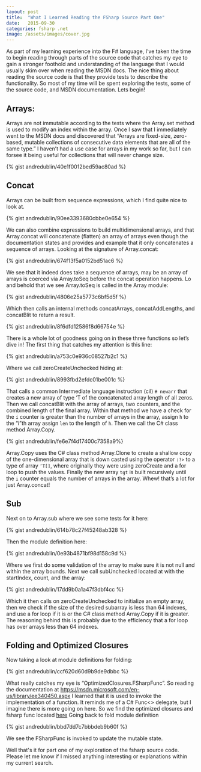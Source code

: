 ```yaml
---
layout: post
title:  "What I Learned Reading the FSharp Source Part One"
date:   2015-09-30
categories: fsharp .net
image: /assets/images/cover.jpg
---
```

As part of my learning experience into the F# language, I’ve taken the time to begin reading through parts of the source code that catches my eye to gain a stronger foothold and understanding of the language that I would usually skim over when reading the MSDN docs.  The nice thing about reading the source code is that they provide tests to describe the functionality.  So most of my time will be spent exploring the tests, some of the source code, and MSDN documentation. Lets begin!

## Arrays:
Arrays are not immutable according to the tests where the Array.set method is used to modify an index within the array.  Once I saw that I immediately went to the MSDN docs and discovered that “Arrays are fixed-size, zero-based, mutable collections of consecutive data elements that are all of the same type.”  I haven’t had a use case for arrays in my work so far, but I can forsee it being useful for collections that will never change size.

{% gist andredublin/40e1f0012bed59ac80ad %} 

## Concat
Arrays can be built from sequence expressions, which I find quite nice to look at. 

{% gist andredublin/90ee3393680cbbe0e654 %} 

We can also combine expressions to build multidimensional arrays, and that Array.concat will concatenate (flatten) an array of arrays even though the documentation states and provides and example that it only concatenates a sequence of arrays. Looking at the signature of Array.concat:

{% gist andredublin/674f13f5a0152bd51ac6 %} 

We see that it indeed does take a sequence of arrays, may be an array of arrays is coerced via Array.toSeq before the concat operation happens. Lo and behold that we see Array.toSeq is called in the Array module:

{% gist andredublin/4806e25a5773c6bf5d5f %}
 
Which then calls an internal methods concatArrays, concatAddLengths, and concatBlit to return a result. 

{% gist andredublin/8f6dfd12586f8d66754e %}
 

There is a whole lot of goodness going on in these three functions so let’s dive in!  The first thing that catches my attention is this line: 

{% gist andredublin/a753c0e936c08527b2c1 %}

Where we call zeroCreateUnchecked hiding at:

{% gist andredublin/8993fbd2efdc01be001c %} 

That calls a common Intermediate language instruction (cil) ```# newarr``` that creates a new array of type ‘T of the concatenated array length of all zeros.  Then we call concatBlit with the array of arrays, two counters, and the combined length of the final array.  Within that method we have a check for the ```i``` counter is greater than the number of arrays in the array, assign ```h``` to the “i”th array assign ```len``` to the length of ```h```. Then we call the C# class method Array.Copy.

{% gist andredublin/fe6e7f4d17400c7358a9%}

Array.Copy uses the C# class method Array.Clone to create a shallow copy of the one-dimensional array that is down casted using the operator ```:?>``` to a type of array ```‘T[]```, where originally they were using zeroCreate and a for loop to push the values. Finally the new array ```tgt``` is built recursively until the ```i``` counter equals the number of arrays in the array. Whew! that’s a lot for just Array.concat!

## Sub
Next on to Array.sub where we see some tests for it here:

{% gist andredublin/614b78c27f45248ab328 %}

 Then the module definition here: 

{% gist andredublin/0e93b4871bf98d158c9d %}

Where we first do some validation of the array to make sure it is not null and within the array bounds.  Next we call subUnchecked located at with the startIndex, count, and the array:

 {% gist andredublin/17dd9b0a1a47f3dbf4cc %}

Which it then calls on zeroCreateUnchecked to initialize an empty array, then we check if the size of the desired subarray is less than 64 indexes, and use a for loop if it is or the C# class method Array.Copy if it is greater.  The reasoning behind this is probably due to the efficiency that a for loop has over arrays less than 64 indexes.

## Folding and Optimized Closures
Now taking a look at module definitions for folding:

{% gist andredublin/ccf620d60d9b9de9dbbc %} 

What really catches my eye is “OptimizedClosures.FSharpFunc”.  So reading the documentation at https://msdn.microsoft.com/en-us/library/ee340450.aspx I learned that it is used to invoke the implementation of a function.  It reminds me of a C# Func<> delegate, but I imagine there is more going on here.  So we find the optimized closures and fsharp func located [here](https://github.com/andredublin/visualfsharp/blob/0f514efe25899ba59778b5bb522e2724aec44a3d/src/fsharp/FSharp.Core/prim-types.fs#L3236-L3391)
Going back to fold module definition 

{% gist andredublin/bbd7dd7c7bbbdeb9b60f %}

We see the FSharpFunc is invoked to update the mutable state.

Well that's it for part one of my exploration of the fsharp source code.  Please let me know if I missed anything interesting or explanations within my current search.
